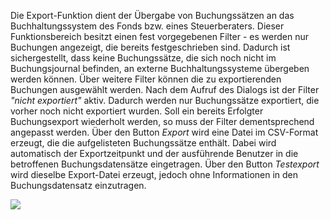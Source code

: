 Die Export-Funktion dient der Übergabe von Buchungssätzen an das Buchhaltungssystem des Fonds bzw. eines Steuerberaters. Dieser Funktionsbereich
besitzt einen fest vorgegebenen Filter - es werden nur Buchungen angezeigt, die bereits festgeschrieben sind. Dadurch ist sichergestellt, dass keine
Buchungssätze, die sich noch nicht im Buchungsjournal befinden, an externe Buchhaltungssysteme übergeben werden können. Über weitere
Filter können die zu exportierenden Buchungen ausgewählt werden. Nach dem Aufruf des Dialogs ist der Filter _"nicht exportiert"_ aktiv.
Dadurch werden nur Buchungssätze exportiert, die vorher noch nicht exportiert wurden. Soll ein bereits Erfolgter Buchungsexport wiederholt werden, so
muss der Filter dementsprechend angepasst werden. Über den Button _Export_ wird eine Datei im CSV-Format erzeugt, die die aufgelisteten
Buchungssätze enthält. Dabei wird automatisch der Exportzeitpunkt und der ausführende Benutzer in die betroffenen Buchungsdatensätze
eingetragen. Über den Button _Testexport_ wird dieselbe Export-Datei erzeugt, jedoch ohne Informationen in den Buchungsdatensatz einzutragen.

![](img/clip_image087.png)
